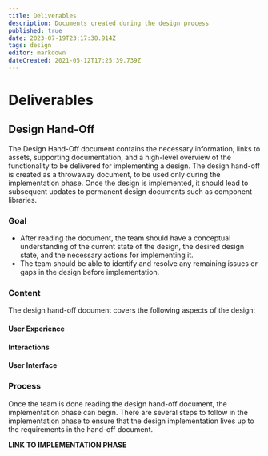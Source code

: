 ```yaml
---
title: Deliverables
description: Documents created during the design process
published: true
date: 2023-07-19T23:17:38.914Z
tags: design
editor: markdown
dateCreated: 2021-05-12T17:25:39.739Z
---
```


# Deliverables
## Design Hand-Off
The Design Hand-Off document contains the necessary information, links to assets, supporting documentation, and a high-level overview of the functionality to be delivered for implementing a design. The design hand-off is created as a throwaway document, to be used only during the implementation phase. Once the design is implemented, it should lead to subsequent updates to permanent design documents such as component libraries.

### Goal
- After reading the document, the team should have a conceptual understanding of the current state of the design, the desired design state, and the necessary actions for implementing it. 
- The team should be able to identify and resolve any remaining issues or gaps in the design before implementation.

### Content
The design hand-off document covers the following aspects of the design:
#### User Experience
#### Interactions
#### User Interface


### Process
Once the team is done reading the design hand-off document, the implementation phase can begin. There are several steps to follow in the implementation phase to ensure that the design implementation lives up to the requirements in the hand-off document.

**LINK TO IMPLEMENTATION PHASE**